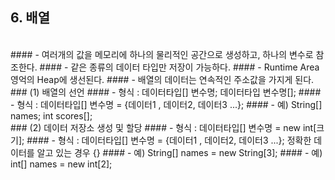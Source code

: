 ## 6. 배열
<br>
#### - 여러개의 값을 메모리에 하나의 물리적인 공간으로 생성하고, 하나의 변수로 참조한다.
#### - 같은 종류의 데이터 타입만 저장이 가능하다.
#### - Runtime Area 영억의 Heap에 생선된다.
#### - 배열의 데이터는 연속적인 주소값을 가지게 된다.
<br>
### (1) 배열의 선언
#### - 형식 : 데이터타입[] 변수명; 데이터타입 변수명[];
#### - 형식 : 데이터타입[] 변수명 = {데이터1 , 데이터2, 데이터3 ...};
#### - 예) String[] names;  int scores[]; 
<br>
### (2) 데이터 저장소 생성 및 할당
#### - 형식 : 데이터타입[] 변수명 = new int[크기];
#### - 형식 : 데이터타입[] 변수명 = {데이터1 , 데이터2, 데이터3 ...}; 정확한 데이터를 알고 있는 경우 {}
#### - 예) String[] names = new String[3];
#### - 예) int[] names = new int[2];